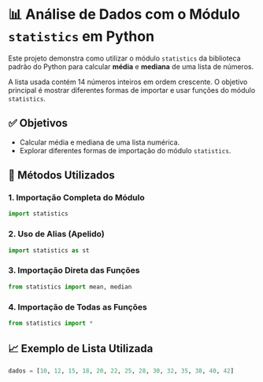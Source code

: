 # 📊 Análise de Dados com o Módulo `statistics` em Python

Este projeto demonstra como utilizar o módulo `statistics` da biblioteca padrão do Python para calcular **média** e **mediana** de uma lista de números.

A lista usada contém 14 números inteiros em ordem crescente. O objetivo principal é mostrar diferentes formas de importar e usar funções do módulo `statistics`.

## ✅ Objetivos

* Calcular média e mediana de uma lista numérica.
* Explorar diferentes formas de importação do módulo `statistics`.

## 🧪 Métodos Utilizados

### 1. Importação Completa do Módulo

```python
import statistics
```

### 2. Uso de Alias (Apelido)

```python
import statistics as st
```

### 3. Importação Direta das Funções

```python
from statistics import mean, median
```

### 4. Importação de Todas as Funções

```python
from statistics import *
```

## 📈 Exemplo de Lista Utilizada

```python
dados = [10, 12, 15, 18, 20, 22, 25, 28, 30, 32, 35, 38, 40, 42]
```


